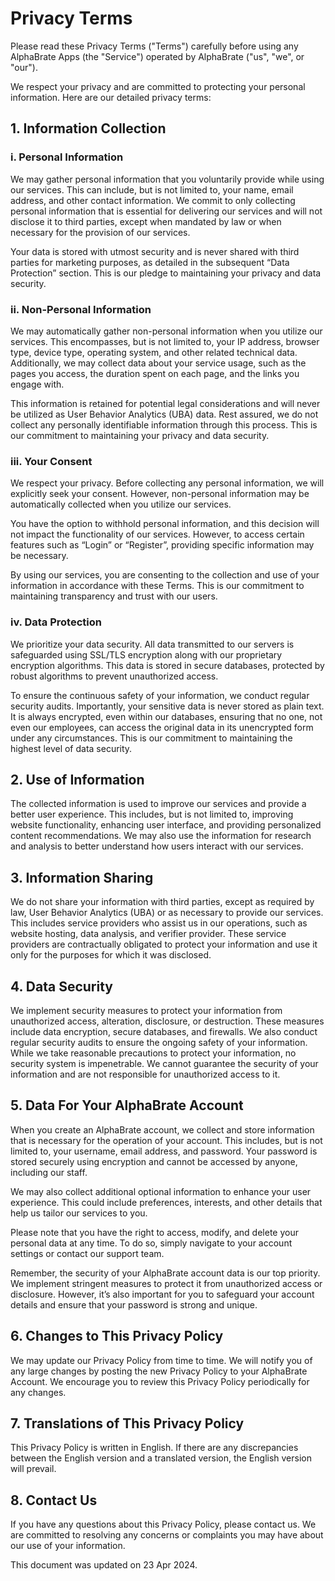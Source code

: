 # Privacy Terms

Please read these Privacy Terms ("Terms") carefully before using any AlphaBrate Apps (the "Service") operated by AlphaBrate ("us", "we", or "our").

We respect your privacy and are committed to protecting your personal information. Here are our detailed privacy terms:

## 1. Information Collection

### i. Personal Information

We may gather personal information that you voluntarily provide while using our services. This can include, but is not limited to, your name, email address, and other contact information. We commit to only collecting personal information that is essential for delivering our services and will not disclose it to third parties, except when mandated by law or when necessary for the provision of our services.

Your data is stored with utmost security and is never shared with third parties for marketing purposes, as detailed in the subsequent “Data Protection” section. This is our pledge to maintaining your privacy and data security.

### ii. Non-Personal Information

We may automatically gather non-personal information when you utilize our services. This encompasses, but is not limited to, your IP address, browser type, device type, operating system, and other related technical data. Additionally, we may collect data about your service usage, such as the pages you access, the duration spent on each page, and the links you engage with.

This information is retained for potential legal considerations and will never be utilized as User Behavior Analytics (UBA) data. Rest assured, we do not collect any personally identifiable information through this process. This is our commitment to maintaining your privacy and data security.

### iii. Your Consent

We respect your privacy. Before collecting any personal information, we will explicitly seek your consent. However, non-personal information may be automatically collected when you utilize our services.

You have the option to withhold personal information, and this decision will not impact the functionality of our services. However, to access certain features such as “Login” or “Register”, providing specific information may be necessary.

By using our services, you are consenting to the collection and use of your information in accordance with these Terms. This is our commitment to maintaining transparency and trust with our users.


### iv. Data Protection

We prioritize your data security. All data transmitted to our servers is safeguarded using SSL/TLS encryption along with our proprietary encryption algorithms. This data is stored in secure databases, protected by robust algorithms to prevent unauthorized access. 

To ensure the continuous safety of your information, we conduct regular security audits. Importantly, your sensitive data is never stored as plain text. It is always encrypted, even within our databases, ensuring that no one, not even our employees, can access the original data in its unencrypted form under any circumstances. This is our commitment to maintaining the highest level of data security.

## 2. Use of Information

The collected information is used to improve our services and provide a better user experience. This includes, but is not limited to, improving website functionality, enhancing user interface, and providing personalized content recommendations. We may also use the information for research and analysis to better understand how users interact with our services.

## 3. Information Sharing

We do not share your information with third parties, except as required by law, User Behavior Analytics (UBA) or as necessary to provide our services. This includes service providers who assist us in our operations, such as website hosting, data analysis, and verifier provider. These service providers are contractually obligated to protect your information and use it only for the purposes for which it was disclosed.

## 4. Data Security

We implement security measures to protect your information from unauthorized access, alteration, disclosure, or destruction. These measures include data encryption, secure databases, and firewalls. We also conduct regular security audits to ensure the ongoing safety of your information. While we take reasonable precautions to protect your information, no security system is impenetrable. We cannot guarantee the security of your information and are not responsible for unauthorized access to it.

## 5. Data For Your AlphaBrate Account

When you create an AlphaBrate account, we collect and store information that is necessary for the operation of your account. This includes, but is not limited to, your username, email address, and password. Your password is stored securely using encryption and cannot be accessed by anyone, including our staff.

We may also collect additional optional information to enhance your user experience. This could include preferences, interests, and other details that help us tailor our services to you.

Please note that you have the right to access, modify, and delete your personal data at any time. To do so, simply navigate to your account settings or contact our support team.

Remember, the security of your AlphaBrate account data is our top priority. We implement stringent measures to protect it from unauthorized access or disclosure. However, it’s also important for you to safeguard your account details and ensure that your password is strong and unique.

## 6. Changes to This Privacy Policy

We may update our Privacy Policy from time to time. We will notify you of any large changes by posting the new Privacy Policy to your AlphaBrate Account. We encourage you to review this Privacy Policy periodically for any changes.

## 7. Translations of This Privacy Policy

This Privacy Policy is written in English. If there are any discrepancies between the English version and a translated version, the English version will prevail.

## 8. Contact Us

If you have any questions about this Privacy Policy, please contact us. We are committed to resolving any concerns or complaints you may have about our use of your information.

This document was updated on 23 Apr 2024.